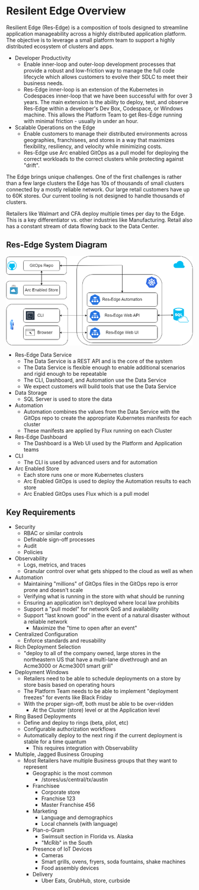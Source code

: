 # Resilent Edge Overview

Resilient Edge (Res-Edge) is a composition of tools designed to streamline application manageability across a highly distributed application platform. The objective is to leverage a small platform team to support a highly distributed ecosystem of clusters and apps.

- Developer Productivity
  - Enable inner-loop and outer-loop development processes that provide a robust and low-friction way to manage the full code lifecycle which allows customers to evolve their SDLC to meet their business needs.
  - Res-Edge inner-loop is an extension of the Kubernetes in Codespaces inner-loop that we have been successful with for over 3 years. The main extension is the ability to deploy, test, and observe Res-Edge within a developer's Dev Box, Codespace, or Windows machine. This allows the Platform Team to get Res-Edge running with minimal friction - usually in under an hour.
- Scalable Operations on the Edge
  - Enable customers to manage their distributed environments across geographies, franchisees, and stores in a way that maximizes flexibility, resiliency, and velocity while minimizing costs.
  - Res-Edge use Arc enabled GitOps as a pull model for deploying the correct workloads to the correct clusters while protecting against "drift".

The Edge brings unique challenges. One of the first challenges is rather than a few large clusters the Edge has 10s of thousands of small clusters connected by a mostly reliable network. Our large retail customers have up to 60K stores. Our current tooling is not designed to handle thousands of clusters.

Retailers like Walmart and CFA deploy multiple times per day to the Edge. This is a key differentiator vs. other industries like Manufacturing. Retail also has a constant stream of data flowing back to the Data Center.

## Res-Edge System Diagram

![image](/docs/images/res-edge-diagram.drawio.png)

- Res-Edge Data Service
  - The Data Service is a REST API and is the core of the system
  - The Data Service is flexible enough to enable additional scenarios and rigid enough to be repeatable
  - The CLI, Dashboard, and Automation use the Data Service
  - We expect customers will build tools that use the Data Service
- Data Storage
  - SQL Server is used to store the data
- Automation
  - Automation combines the values from the Data Service with the GitOps repo to create the appropriate Kubernetes manifests for each cluster
  - These manifests are applied by Flux running on each Cluster
- Res-Edge Dashboard
  - The Dashboard is a Web UI used by the Platform and Application teams
- CLI
  - The CLI is used by advanced users and for automation
- Arc Enabled Store
  - Each store runs one or more Kubernetes clusters
  - Arc Enabled GitOps is used to deploy the Automation results to each store
  - Arc Enabled GitOps uses Flux which is a pull model

## Key Requirements

- Security
  - RBAC or similar controls
  - Definable sign-off processes
  - Audit
  - Policies
- Observability
  - Logs, metrics, and traces
  - Granular control over what gets shipped to the cloud as well as when
- Automation
  - Maintaining "millions" of GitOps files in the GitOps repo is error prone and doesn't scale
  - Verifying what is running in the store with what should be running
  - Ensuring an application isn't deployed where local law prohibits
  - Support a "pull model" for network QoS and availability
  - Support "last known good" in the event of a natural disaster without a reliable network
    - Maximize the "time to open after an event"
- Centralized Configuration
  - Enforce standards and reusability
- Rich Deployment Selection
  - "deploy to all of the company owned, large stores in the northeastern US that have a multi-lane divethrough and an Acme3000 or Acme3001 smart grill"
- Deployment Windows
  - Retailers need to be able to schedule deployments on a store by store basis based on operating hours
  - The Platform Team needs to be able to implement "deployment freezes" for events like Black Friday
  - With the proper sign-off, both must be able to be over-ridden
    - At the Cluster (store) level or at the Application level
- Ring Based Deployments
  - Define and deploy to rings (beta, pilot, etc)
  - Configurable authorization workflows
  - Automatically deploy to the next ring if the current deployment is stable for a time quantum
    - This requires integration with Observability
- Multiple, Jagged Business Grouping
  - Most Retailers have multiple Business groups that they want to represent
    - Geographic is the most common
      - /stores/us/central/tx/austin
    - Franchisee
      - Corporate store
      - Franchise 123
      - Master Franchise 456
    - Marketing
      - Language and demographics
      - Local channels (with language)
    - Plan-o-Gram
      - Swimsuit section in Florida vs. Alaska
      - "McRib" in the South
    - Presence of IoT Devices
      - Cameras
      - Smart grills, ovens, fryers, soda fountains, shake machines
      - Food assembly devices
    - Delivery
      - Uber Eats, GrubHub, store, curbside
